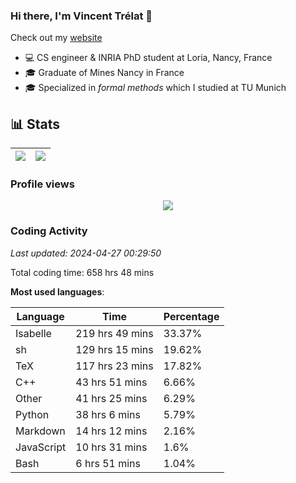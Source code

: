 ### Hi there, I'm Vincent Trélat 👋

Check out my [website](https://vtrelat.github.io)

-   💻 CS engineer & INRIA PhD student at Loria, Nancy, France
-   🎓 Graduate of Mines Nancy in France
-   🎓 Specialized in _formal methods_ which I studied at TU Munich

## 📊 **Stats**

| <img align="center" src="https://readme-stats.clckblog.space/api?username=VTrelat&show_icons=true&include_all_commits=true&theme=tokyonight&hide_border=true" /> | <img align="center" src="https://readme-stats.clckblog.space/api/top-langs/?username=VTrelat&layout=compact&theme=tokyonight&hide_border=true" /> |
| ---------------------------------------------------------------------------------------------------------------------------------------------------------------- | ------------------------------------------------------------------------------------------------------------------------------------------------- |

### Profile views

<p align="center">
 <img src="https://profile-counter.glitch.me/VTrelat/count.svg" />
</p>

<!--automations-->
### Coding Activity
_Last updated: 2024-04-27 00:29:50_

Total coding time: 658 hrs 48 mins

**Most used languages**:

| Language | Time | Percentage |
| ------------- | ------------- | ------------- |
| Isabelle | 219 hrs 49 mins | 33.37% |
| sh | 129 hrs 15 mins | 19.62% |
| TeX | 117 hrs 23 mins | 17.82% |
| C++ | 43 hrs 51 mins | 6.66% |
| Other | 41 hrs 25 mins | 6.29% |
| Python | 38 hrs 6 mins | 5.79% |
| Markdown | 14 hrs 12 mins | 2.16% |
| JavaScript | 10 hrs 31 mins | 1.6% |
| Bash | 6 hrs 51 mins | 1.04% |

